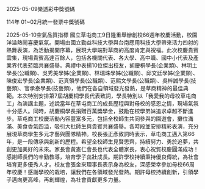 
2025-05-09樂透彩中獎號碼

                                
114年 01~02月統一發票中獎號碼
                             
2025-05-10空氣品質指標
                              國立草屯商工9日隆重舉辦創校66週年校慶活動，校園洋溢熱鬧喜慶氣氛。開場由國立勤益科技大學與台南應用科技大學帶來活力四射的熱舞表演，為活動揭開序幕，展現大學端對草商的高度肯定與祝福。此次校慶貴賓雲集，現場貴賓高達百餘人，包括各機關代表、各大學、高中職、國中小代表及產業界代表蒞臨共襄盛舉。典禮中表揚10位傑出校友，胡慶桐學長(企業類)、林明土學長(公職類)、吳秀美學姊(企業類)、林瑞珠學姊(公職類)、邱文廷學姊(企業類)、陳俊宏學長(企業類)、范真領學長(公職類)、范熙文學長(公職類)、吳梓誠學長(技藝類)、官承泰學長(技藝類)，他們在各自領域發光發熱，是草商精神的最佳典範。本次特別安排第7屆胡慶桐學長代表致詞，學長特別以「我愛我的母校草屯商工」為演講主題，述說當年在草屯商工的成長歷程與對母校的感恩之情，現場氣氛十分感人。同時，胡慶桐學長捐贈百萬獎學金，鼓勵在校學弟妹追求卓越不斷進步。草屯商工校慶活動內容豐富多元，包括全校師生共同參與的園遊會，攤位滿滿、美食香氣四溢，吸引大批師生與貴賓共襄盛舉。各時段並安排精彩表演，充分展現草商學生多元才藝與團隊精神。校長張正彥致詞時表示，草屯商工邁入第66年，是一段傳承與創新的歷程。希望全校師生見賢思齊，持續努力、勇於追夢，共創更加美好的未來。家長會黃憲仁會長也代表全體家長，衷心祝賀校慶圓滿成功！感謝師長們的辛勤教導，培育學子茁壯成長。期許學校持續秉持優良傳統，為社會培育更多優秀人才。校友會張金來理事長表示身為校友，深感榮幸參加母校66周年校慶！感謝學校的栽培，讓我們在各領域發光發熱。期許母校持續創新，引領學子邁向更高峰，再創輝煌，為社會貢獻更多力量。